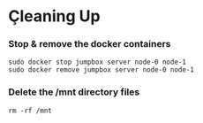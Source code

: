 # Çleaning Up

### Stop & remove the docker containers

```
sudo docker stop jumpbox server node-0 node-1
sudo docker remove jumpbox server node-0 node-1
```

### Delete the /mnt directory files

```
rm -rf /mnt
```
